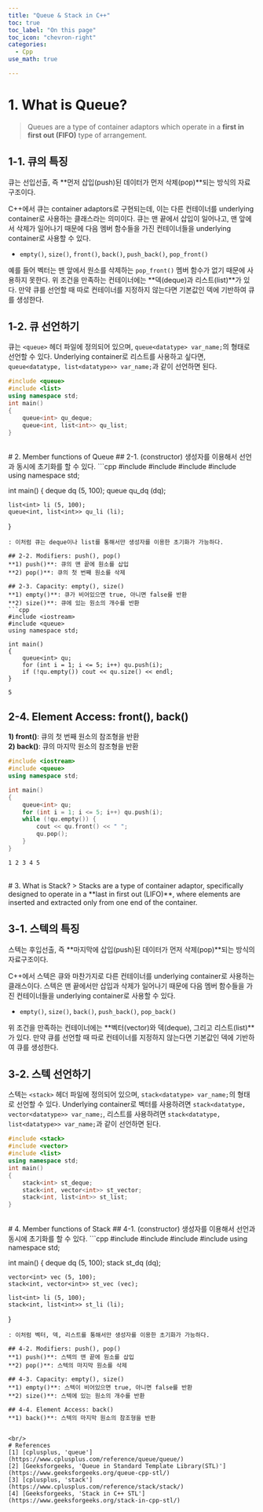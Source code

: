 ```yaml
---
title: "Queue & Stack in C++"
toc: true
toc_label: "On this page"
toc_icon: "chevron-right"
categories:
  - Cpp
use_math: true

---
```


# 1. What is Queue?
> Queues are a type of container adaptors which operate in a **first in first out (FIFO)** type of arrangement.

## 1-1. 큐의 특징
큐는 선입선출, 즉 **먼저 삽입(push)된 데이터가 먼저 삭제(pop)**되는 방식의 자료구조이다.

C++에서 큐는 container adaptors로 구현되는데, 이는 다른 컨테이너를 underlying container로 사용하는 클래스라는 의미이다. 큐는 맨 끝에서 삽입이 일어나고, 맨 앞에서 삭제가 일어나기 때문에 다음 멤버 함수들을 가진 컨테이너들을 underlying container로 사용할 수 있다.
- `empty()`, `size()`, `front()`, `back()`, `push_back()`, `pop_front()`

예를 들어 벡터는 맨 앞에서 원소를 삭제하는 `pop_front()` 멤버 함수가 없기 때문에 사용하지 못한다. 위 조건을 만족하는 컨테이너에는 **덱(deque)과 리스트(list)**가 있다. 만약 큐를 선언할 때 따로 컨테이너를 지정하지 않는다면 기본값인 덱에 기반하여 큐를 생성한다.

## 1-2. 큐 선언하기
큐는 `<queue>` 헤더 파일에 정의되어 있으며, `queue<datatype> var_name;`의 형태로 선언할 수 있다. Underlying container로 리스트를 사용하고 싶다면, `queue<datatype, list<datatype>> var_name;`과 같이 선언하면 된다.
```cpp
#include <queue>
#include <list>
using namespace std;
int main()
{
    queue<int> qu_deque;
    queue<int, list<int>> qu_list;
}
```


<br/>
# 2. Member functions of Queue
## 2-1. (constructor)
생성자를 이용해서 선언과 동시에 초기화를 할 수 있다.
```cpp
#include <iostream>
#include <queue>
#include <deque>
#include <list>
using namespace std;

int main()
{
    deque<int> dq (5, 100);
    queue<int> qu_dq (dq);
    
    list<int> li (5, 100);
    queue<int, list<int>> qu_li (li);
}
```
: 이처럼 큐는 deque이나 list를 통해서만 생성자를 이용한 초기화가 가능하다.

## 2-2. Modifiers: push(), pop()
**1) push()**: 큐의 맨 끝에 원소를 삽입  
**2) pop()**: 큐의 첫 번째 원소를 삭제

## 2-3. Capacity: empty(), size()
**1) empty()**: 큐가 비어있으면 true, 아니면 false를 반환  
**2) size()**: 큐에 있는 원소의 개수를 반환
```cpp
#include <iostream>
#include <queue>
using namespace std;

int main()
{
    queue<int> qu;
    for (int i = 1; i <= 5; i++) qu.push(i);
    if (!qu.empty()) cout << qu.size() << endl;
}
```
```
5
```

## 2-4. Element Access: front(), back()
**1) front()**: 큐의 첫 번째 원소의 참조형을 반환  
**2) back()**: 큐의 마지막 원소의 참조형을 반환
```cpp
#include <iostream>
#include <queue>
using namespace std;

int main()
{
    queue<int> qu;
    for (int i = 1; i <= 5; i++) qu.push(i);
    while (!qu.empty()) {
        cout << qu.front() << " ";
        qu.pop();
    }
}
```
```
1 2 3 4 5
```


<br/>
# 3. What is Stack?
> Stacks are a type of container adaptor, specifically designed to operate in a **last in first out (LIFO)**, where elements are inserted and extracted only from one end of the container.

## 3-1. 스텍의 특징
스텍는 후입선출, 즉 **마지막에 삽입(push)된 데이터가 먼저 삭제(pop)**되는 방식의 자료구조이다.

C++에서 스텍은 큐와 마찬가지로 다른 컨테이너를 underlying container로 사용하는 클래스이다. 스텍은 맨 끝에서만 삽입과 삭제가 일어나기 때문에 다음 멤버 함수들을 가진 컨테이너들을 underlying container로 사용할 수 있다.
- `empty()`, `size()`, `back()`, `push_back()`, `pop_back()`

위 조건을 만족하는 컨테이너에는 **벡터(vector)와 덱(deque), 그리고 리스트(list)**가 있다. 만약 큐를 선언할 때 따로 컨테이너를 지정하지 않는다면 기본값인 덱에 기반하여 큐를 생성한다.

## 3-2. 스텍 선언하기
스텍는 `<stack>` 헤더 파일에 정의되어 있으며, `stack<datatype> var_name;`의 형태로 선언할 수 있다. Underlying container로 벡터를 사용하려면 `stack<datatype, vector<datatype>> var_name;`, 리스트를 사용하려면 `stack<datatype, list<datatype>> var_name;`과 같이 선언하면 된다.
```cpp
#include <stack>
#include <vector>
#include <list>
using namespace std;
int main()
{
    stack<int> st_deque;
    stack<int, vector<int>> st_vector;
    stack<int, list<int>> st_list;
}
```


<br/>
# 4. Member functions of Stack
## 4-1. (constructor)
생성자를 이용해서 선언과 동시에 초기화를 할 수 있다.
```cpp
#include <iostream>
#include <deque>
#include <vector>
#include <list>
using namespace std;

int main()
{
    deque<int> dq (5, 100);
    stack<int> st_dq (dq);
    
    vector<int> vec (5, 100);
    stack<int, vector<int>> st_vec (vec);
    
    list<int> li (5, 100);
    stack<int, list<int>> st_li (li);
}
```
: 이처럼 벡터, 덱, 리스트를 통해서만 생성자를 이용한 초기화가 가능하다.

## 4-2. Modifiers: push(), pop()
**1) push()**: 스텍의 맨 끝에 원소를 삽입  
**2) pop()**: 스텍의 마지막 원소를 삭제

## 4-3. Capacity: empty(), size()
**1) empty()**: 스텍이 비어있으면 true, 아니면 false를 반환  
**2) size()**: 스텍에 있는 원소의 개수를 반환

## 4-4. Element Access: back()
**1) back()**: 스텍의 마지막 원소의 참조형을 반환


<br/>
# References
[1] [cplusplus, 'queue'](https://www.cplusplus.com/reference/queue/queue/)  
[2] [Geeksforgeeks, 'Queue in Standard Template Library(STL)'](https://www.geeksforgeeks.org/queue-cpp-stl/)  
[3] [cplusplus, 'stack'](https://www.cplusplus.com/reference/stack/stack/)  
[4] [Geeksforgeeks, 'Stack in C++ STL'](https://www.geeksforgeeks.org/stack-in-cpp-stl/)
